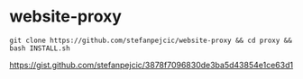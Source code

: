 # website-proxy


```
git clone https://github.com/stefanpejcic/website-proxy && cd proxy && bash INSTALL.sh
```


https://gist.github.com/stefanpejcic/3878f7096830de3ba5d43854e1ce63d1
